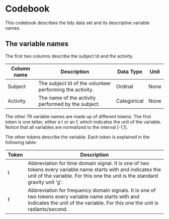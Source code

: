 # Codebook

This codebook describes the tidy data set and its descriptive variable names.

## The variable names

The first two columns describe the subject Id and the activity.


**Column name** | **Description** | **Data Type** | **Unit**
----------------|-----------------|---------------|----------
Subject         | The subject Id of the volunteer performing the activity. | Ordinal | None
Activity | The name of the activity performed by the subject.| Categorical| None

The other 79 variable names are made up of different tokens. The first token is one letter, either a t or an f, which indicates the unit of the variable. Notice that all variables are normalized to the interval [-1,1].

The other tokens describe the variable. Each token is explained in the following table:

**Token**| **Description**
---------|----------------
t | Abbreviation for time domain signal. It is one of two tokens every variable name starts with and indicates the unit of the variable. For this one the unit is the standard gravity unit 'g'.
f | Abbreviation for frequency domain signals. It is one of two tokens every variable name starts with and indicates the unit of the variable. For this one the unit is radiants/second.